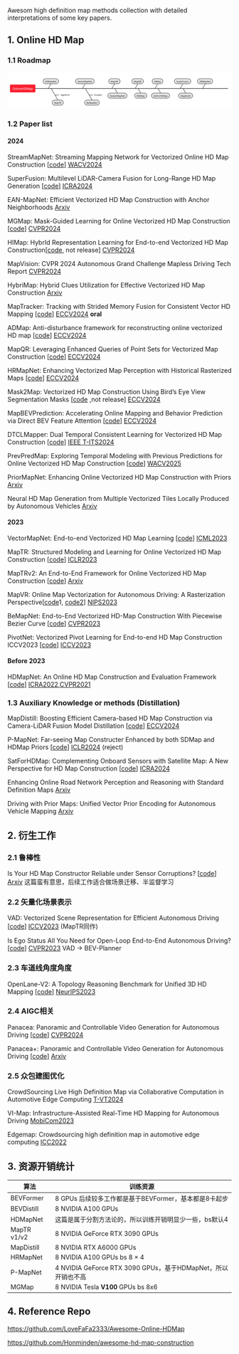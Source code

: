 Awesom high definition map methods collection with detailed interpretations of some key papers.

## 1. Online HD Map

### 1.1 Roadmap

![image-20240911151131406](HDMap_Survey.assets/image-20240911151131406.png)

### 1.2 Paper list

#### 2024

StreamMapNet: Streaming Mapping Network for Vectorized Online HD Map Construction [[code](https://github.com/yuantianyuan01/StreamMapNet)] [WACV2024](https://openaccess.thecvf.com/content/WACV2024/papers/Yuan_StreamMapNet_Streaming_Mapping_Network_for_Vectorized_Online_HD_Map_Construction_WACV_2024_paper.pdf)

SuperFusion: Multilevel LiDAR-Camera Fusion for Long-Range HD Map Generation [[code](https://github.com/haomo-ai/SuperFusion)] [ICRA2024](https://arxiv.org/pdf/2211.15656)

EAN-MapNet: Efficient Vectorized HD Map Construction with Anchor Neighborhoods [Arxiv](https://arxiv.org/pdf/2402.18278)

MGMap: Mask-Guided Learning for Online Vectorized HD Map Construction [[code](https://github.com/xiaolul2/MGMap)] [CVPR2024](https://arxiv.org/abs/2404.00876)

HIMap: HybrId Representation Learning for End-to-end Vectorized HD Map Construction[[code](https://github.com/BritaryZhou/HIMap), not release] [CVPR2024](https://arxiv.org/abs/2403.08639)

MapVision: CVPR 2024 Autonomous Grand Challenge Mapless Driving Tech Report [CVPR2024](https://arxiv.org/abs/2406.10125)

HybriMap: Hybrid Clues Utilization for Effective Vectorized HD Map Construction [Arxiv](https://arxiv.org/abs/2404.11155)

MapTracker: Tracking with Strided Memory Fusion for Consistent Vector HD Mapping [[code](https://github.com/woodfrog/maptracker)] [ECCV2024](https://arxiv.org/abs/2403.15951) **oral**

ADMap: Anti-disturbance framework for reconstructing online vectorized HD map [[code](https://github.com/hht1996ok/ADMap)] [ECCV2024](https://arxiv.org/pdf/2403.15951)

MapQR: Leveraging Enhanced Queries of Point Sets for Vectorized Map Construction [[code](https://github.com/HXMap/MapQR)] [ECCV2024](https://arxiv.org/pdf/2402.17430)

HRMapNet: Enhancing Vectorized Map Perception with Historical Rasterized Maps [[code](https://github.com/HXMap/HRMapNet)] [ECCV2024](https://arxiv.org/abs/2409.00620)

Mask2Map: Vectorized HD Map Construction Using Bird’s Eye View Segmentation Masks [[code](https://github.com/SehwanChoi0307/Mask2Map) ,not release] [ECCV2024](https://arxiv.org/pdf/2407.13517)

MapBEVPrediction: Accelerating Online Mapping and Behavior Prediction via Direct BEV Feature Attention [[code](https://github.com/alfredgu001324/MapBEVPrediction)] [ECCV2024](https://arxiv.org/abs/2407.06683)

DTCLMapper: Dual Temporal Consistent Learning for Vectorized HD Map Construction [[code](https://github.com/lynn-yu/DTCLMapper)] [IEEE T-ITS2024](https://arxiv.org/abs/2405.05518)

PrevPredMap: Exploring Temporal Modeling with Previous Predictions for Online Vectorized HD Map Construction [[code](https://github.com/pnnnnnnn/PrevPredMap)] [WACV2025](https://arxiv.org/abs/2407.17378)

PriorMapNet: Enhancing Online Vectorized HD Map Construction with Priors [Arxiv](https://www.arxiv.org/abs/2408.08802)

Neural HD Map Generation from Multiple Vectorized Tiles Locally Produced by Autonomous Vehicles [Arxiv](https://www.arxiv.org/abs/2409.03445)

#### 2023

VectorMapNet: End-to-end Vectorized HD Map Learning [[code](https://github.com/Mrmoore98/VectorMapNet_code)] [ICML2023](https://arxiv.org/abs/2206.08920)

MapTR: Structured Modeling and Learning for Online Vectorized HD Map Construction [[code](https://github.com/hustvl/MapTR)] [ICLR2023](https://arxiv.org/abs/2208.14437)

MapTRv2: An End-to-End Framework for Online Vectorized HD Map Construction [[code](https://github.com/hustvl/MapTR/tree/maptrv2)] [Arxiv](https://arxiv.org/abs/2308.05736)

MapVR: Online Map Vectorization for Autonomous Driving: A Rasterization Perspective[[code](https://github.com/jiahaoLjh/MapVectorizationEvalToolkit)1, [code2](https://github.com/ZhangGongjie/MapVR)] [NIPS2023](https://arxiv.org/abs/2306.10502)

BeMapNet: End-to-End Vectorized HD-Map Construction With Piecewise Bezier Curve [[code](https://github.com/er-muyue/BeMapNet)] [CVPR2023](https://arxiv.org/pdf/2306.09700)

PivotNet: Vectorized Pivot Learning for End-to-end HD Map Construction ICCV2023 [[code](https://github.com/wenjie710/PivotNet)] [ICCV2023](https://arxiv.org/abs/2308.16477)

#### Before 2023

HDMapNet: An Online HD Map Construction and Evaluation Framework [[code](https://github.com/Tsinghua-MARS-Lab/HDMapNet)] [ICRA2022,CVPR2021](https://arxiv.org/abs/2107.06307)

### 1.3 Auxiliary Knowledge or methods (Distillation) 

MapDistill: Boosting Efficient Camera-based HD Map Construction via Camera-LiDAR Fusion Model Distillation [[code](https://github.com/Ricky-Developer/MapDistill)] [ECCV2024](https://arxiv.org/abs/2407.11682)

P-MapNet: Far-seeing Map Constructer Enhanced by both SDMap and HDMap Priors [[code](https://github.com/jike5/P-MapNet)] [ICLR2024](https://arxiv.org/abs/2403.10521) (reject)

SatForHDMap: Complementing Onboard Sensors with Satellite Map: A New Perspective for HD Map Construction [[code](https://github.com/xjtu-cs-gao/SatforHDMap)] [ICRA2024](https://arxiv.org/pdf/2308.15427)

Enhancing Online Road Network Perception and Reasoning with Standard Definition Maps [Arxiv](https://www.arxiv.org/abs/2408.01471)

Driving with Prior Maps: Unified Vector Prior Encoding for Autonomous Vehicle Mapping [Arxiv](https://arxiv.org/abs/2409.05352v2)

## 2. 衍生工作

### 2.1 鲁棒性

Is Your HD Map Constructor Reliable under Sensor Corruptions? [[code](https://github.com/mapbench/toolkit)] [Arxiv](https://arxiv.org/abs/2406.12214) 这篇蛮有意思，后续工作适合做场景迁移、半监督学习

### 2.2 矢量化场景表示

VAD: Vectorized Scene Representation for Efficient Autonomous Driving [[code](https://github.com/hustvl/VAD)] [ICCV2023](https://arxiv.org/abs/2303.12077) (MapTR同作)

Is Ego Status All You Need for Open-Loop End-to-End Autonomous Driving? [[code](https://github.com/NVlabs/BEV-Planner)] [CVPR2023](https://arxiv.org/abs/2312.03031) VAD -> BEV-Planner

### 2.3 车道线角度角度

OpenLane-V2: A Topology Reasoning Benchmark for Unified 3D HD Mapping [[code](https://github.com/OpenDriveLab/OpenLane-V2)] [NeurIPS2023](https://arxiv.org/abs/2304.10440)

### 2.4 AIGC相关

Panacea: Panoramic and Controllable Video Generation for Autonomous Driving [[code](https://panacea-ad.github.io/)] [CVPR2024](https://arxiv.org/abs/2311.16813)

Panacea+: Panoramic and Controllable Video Generation for Autonomous Driving [[code](https://panacea-ad.github.io/)] [Arxiv](https://arxiv.org/abs/2408.07605)

### 2.5 众包建图优化

CrowdSourcing Live High Definition Map via Collaborative Computation in Automotive Edge Computing [T-VT2024](https://ieeexplore.ieee.org/document/10508471)

VI-Map: Infrastructure-Assisted Real-Time HD Mapping for Autonomous Driving [MobiCom2023](https://yanzhenyu.com/assets/pdf/VI-Map-MobiCom23.pdf)

Edgemap: Crowdsourcing high definition map in automotive edge computing [ICC2022](https://arxiv.org/abs/2201.07973)



## 3. 资源开销统计

| 算法        | 训练资源                                                     |
| ----------- | ------------------------------------------------------------ |
| BEVFormer   | 8 GPUs  后续较多工作都是基于BEVFormer，基本都是8卡起步       |
| BEVDistill  | 8 NVIDIA A100 GPUs                                           |
| HDMapNet    | 这篇是属于分割方法论的，所以训练开销明显少一些，bs默认4      |
| MapTR v1/v2 | 8 NVIDIA GeForce RTX 3090 GPUs                               |
| MapDistill  | 8 NVIDIA RTX A6000 GPUs                                      |
| HRMapNet    | 8 NVIDIA A100 GPUs bs 8 × 4                                  |
| P-MapNet    | 4 NVIDIA GeForce RTX 3090 GPUs，基于HDMapNet，所以开销也不高 |
| MGMap       | 8 NVIDIA Tesla **V100** GPUs bs 8x6                          |

## 4. Reference Repo

https://github.com/LoveFaFa2333/Awesome-Online-HDMap

https://github.com/Honminden/awesome-hd-map-construction
